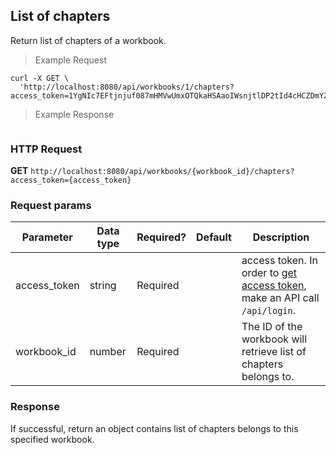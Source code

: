 ## List of chapters
Return list of chapters of a workbook.

> Example Request

```shell
curl -X GET \
  'http://localhost:8080/api/workbooks/1/chapters?access_token=1YgNIc7EFtjnjuf087mHMVwUmxOTQkaHSAaoIWsnjtlDP2tId4cHCZDmYZY54OtM'
```

> Example Response

```json
```

### HTTP Request
**GET** `http://localhost:8080/api/workbooks/{workbook_id}/chapters?access_token={access_token}`

### Request params

| Parameter       | Data type | Required? | Default | Description |
| --------------- | --------- | --------- | ------- | ----------- |
|access_token | string | Required | | access token. In order to [get access token](http://dev01.cc.cloud:49173/public/client_api_docs/#get-an-access-token), make an API call `/api/login`.|
|workbook_id | number | Required | | The ID of the workbook will retrieve list of chapters belongs to.


### Response
If successful, return an object contains list of chapters belongs to this specified workbook.


